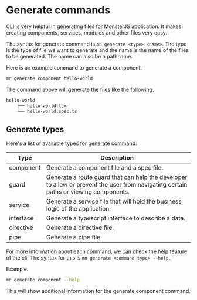 # Generate commands

CLI is very helpful in generating files for MonsterJS application.
It makes creating components, services, modules and other files very easy.

The syntax for generate command is `mn generate <type> <name>`.
The type is the type of file we want to generate and the name is the name of the files to be generated.
The name can also be a pathname.

Here is an example command to generate a component.

```bash
mn generate component hello-world
```

The command above will generate the files like the following.

```bash
hello-world
    ├── hello-world.tsx
    └── hello-world.spec.ts
```

## Generate types

Here's a list of available types for generate command:

| Type | Description |
| --- | --- |
| component | Generate a component file and a spec file. |
| guard | Generate a route guard that can help the developer to allow or prevent the user from navigating certain paths or viewing components. |
| service | Generate a service file that will hold the business logic of the application. |
| interface | Generate a typescript interface to describe a data. |
| directive | Generate a directive file. |
| pipe | Generate a pipe file. |

For more information about each command, we can check the help feature of the cli.
The syntax for this is `mn generate <command type> --help`.

Example.

```bash
mn generate component --help
```

This will show additional information for the generate component command.